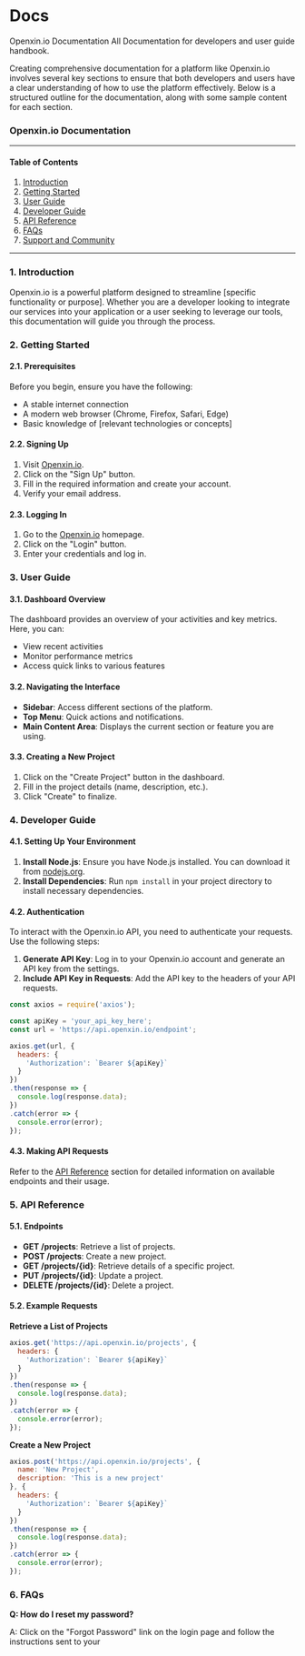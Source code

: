 # Docs
Openxin.io Documentation All Documentation for developers and user guide handbook.

Creating comprehensive documentation for a platform like Openxin.io involves several key sections to ensure that both developers and users have a clear understanding of how to use the platform effectively. Below is a structured outline for the documentation, along with some sample content for each section.

### Openxin.io Documentation

---

#### Table of Contents
1. [Introduction](#introduction)
2. [Getting Started](#getting-started)
3. [User Guide](#user-guide)
4. [Developer Guide](#developer-guide)
5. [API Reference](#api-reference)
6. [FAQs](#faqs)
7. [Support and Community](#support-and-community)

---

### 1. Introduction

Openxin.io is a powerful platform designed to streamline [specific functionality or purpose]. Whether you are a developer looking to integrate our services into your application or a user seeking to leverage our tools, this documentation will guide you through the process.

### 2. Getting Started

#### 2.1. Prerequisites

Before you begin, ensure you have the following:
- A stable internet connection
- A modern web browser (Chrome, Firefox, Safari, Edge)
- Basic knowledge of [relevant technologies or concepts]

#### 2.2. Signing Up

1. Visit [Openxin.io](https://openxin.io).
2. Click on the "Sign Up" button.
3. Fill in the required information and create your account.
4. Verify your email address.

#### 2.3. Logging In

1. Go to the [Openxin.io](https://openxin.io) homepage.
2. Click on the "Login" button.
3. Enter your credentials and log in.

### 3. User Guide

#### 3.1. Dashboard Overview

The dashboard provides an overview of your activities and key metrics. Here, you can:
- View recent activities
- Monitor performance metrics
- Access quick links to various features

#### 3.2. Navigating the Interface

- **Sidebar**: Access different sections of the platform.
- **Top Menu**: Quick actions and notifications.
- **Main Content Area**: Displays the current section or feature you are using.

#### 3.3. Creating a New Project

1. Click on the "Create Project" button in the dashboard.
2. Fill in the project details (name, description, etc.).
3. Click "Create" to finalize.

### 4. Developer Guide

#### 4.1. Setting Up Your Environment

1. **Install Node.js**: Ensure you have Node.js installed. You can download it from [nodejs.org](https://nodejs.org/).
2. **Install Dependencies**: Run `npm install` in your project directory to install necessary dependencies.

#### 4.2. Authentication

To interact with the Openxin.io API, you need to authenticate your requests. Use the following steps:

1. **Generate API Key**: Log in to your Openxin.io account and generate an API key from the settings.
2. **Include API Key in Requests**: Add the API key to the headers of your API requests.

```javascript
const axios = require('axios');

const apiKey = 'your_api_key_here';
const url = 'https://api.openxin.io/endpoint';

axios.get(url, {
  headers: {
    'Authorization': `Bearer ${apiKey}`
  }
})
.then(response => {
  console.log(response.data);
})
.catch(error => {
  console.error(error);
});
```

#### 4.3. Making API Requests

Refer to the [API Reference](#api-reference) section for detailed information on available endpoints and their usage.

### 5. API Reference

#### 5.1. Endpoints

- **GET /projects**: Retrieve a list of projects.
- **POST /projects**: Create a new project.
- **GET /projects/{id}**: Retrieve details of a specific project.
- **PUT /projects/{id}**: Update a project.
- **DELETE /projects/{id}**: Delete a project.

#### 5.2. Example Requests

**Retrieve a List of Projects**

```javascript
axios.get('https://api.openxin.io/projects', {
  headers: {
    'Authorization': `Bearer ${apiKey}`
  }
})
.then(response => {
  console.log(response.data);
})
.catch(error => {
  console.error(error);
});
```

**Create a New Project**

```javascript
axios.post('https://api.openxin.io/projects', {
  name: 'New Project',
  description: 'This is a new project'
}, {
  headers: {
    'Authorization': `Bearer ${apiKey}`
  }
})
.then(response => {
  console.log(response.data);
})
.catch(error => {
  console.error(error);
});
```

### 6. FAQs

**Q: How do I reset my password?**

A: Click on the "Forgot Password" link on the login page and follow the instructions sent to your
